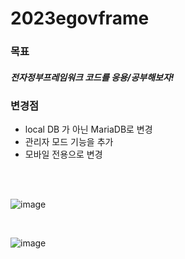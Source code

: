 # 2023egovframe   

### 목표   
##### 전자정부프레임워크 코드를 응용/공부해보자!   

### 변경점   
- local DB 가 아닌 MariaDB로 변경   
- 관리자 모드 기능을 추가   
- 모바일 전용으로 변경   

<br><br>

![image](https://github.com/Doyun9710/2023egovframe/assets/116128876/b65b0300-31a3-4532-8687-300a6605ab03)

<br>

![image](https://github.com/Doyun9710/2023egovframe/assets/116128876/63764f94-7619-405c-a93a-1ceac2130f82)



<br><br><br><br>

